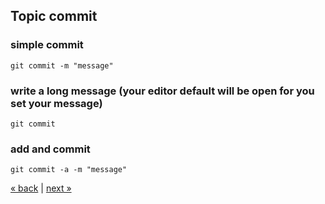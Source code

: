 ## Topic commit

### simple commit
    git commit -m "message"

### write a long message (your editor default will be open for you set your message)
    git commit
    
### add and commit
    git commit -a -m "message"

[&laquo; back](https://github.com/MRCardoso/git-code/blob/master/topics/add.md) |
[next &raquo;](https://github.com/MRCardoso/git-code/blob/master/topics/branch.md)

